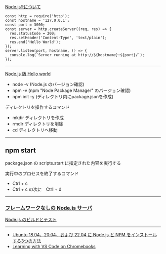 [Node.js®について](https://nodejs.org/en/about)
```
const http = require('http');
const hostname = '127.0.0.1';
const port = 3000;
const server = http.createServer((req, res) => {
  res.statusCode = 200;
  res.setHeader('Content-Type', 'text/plain');
  res.end('Hello World');
});
server.listen(port, hostname, () => {
  console.log(`Server running at http://${hostname}:${port}/`);
});
```
___

[Node.js 版 Hello world](https://nodejs.keicode.com/nodejs/hello-nodejs.php)
* node -v (Node.js のバージョン確認)
* npm -v (npm "Node Package Manager" のバージョン確認)
* npm init -y (ディレクトリ内にpackage.jsonを作成)

ディレクトリを操作するコマンド
* mkdir ディレクトリを作成
* rmdir ディレクトリを削除
* cd ディレクトリへ移動

***

## npm start
package.json の scripts.start に指定された内容を実行する

実行中のプロセスを終了するコマンド
* Ctrl + c
* Ctrl + c の次に　Ctrl + d

___

### [フレームワークなしの Node.js サーバ](https://developer.mozilla.org/ja/docs/Learn/Server-side/Node_server_without_framework)

[Node.js のビルドとテスト](https://docs.github.com/ja/actions/automating-builds-and-tests/building-and-testing-nodejs)

***
* [Ubuntu 18.04、20.04、および 22.04 に Node.js と NPM をインストールする3つの方法](https://www.hostinger.com/tutorials/how-to-install-node-ubuntu)
* [Learning with VS Code on Chromebooks](https://code.visualstudio.com/blogs/2020/12/03/chromebook-get-started)
